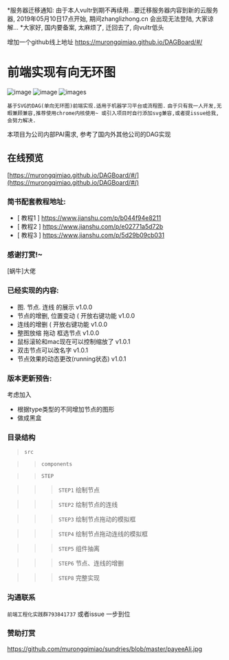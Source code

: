 *服务器迁移通知:  由于本人vultr到期不再续用...要迁移服务器内容到新的云服务器, 2019年05月10日17点开始, 期间zhanglizhong.cn 会出现无法登陆, 大家谅解...
*大家好, 国内要备案, 太麻烦了, 迁回去了, 向vultr低头

增加一个github线上地址  https://murongqimiao.github.io/DAGBoard/#/

前端实现有向无环图
===========
![image](https://img.shields.io/github/languages/count/murongqimiao/DAGBoard.svg)
![image](https://img.shields.io/github/languages/top/murongqimiao/DAGBoard.svg)
![images](https://img.shields.io/badge/chrome-72.0.3626.121正式版+-red.svg)



`基于SVG的DAG(单向无环图)前端实现.适用于机器学习平台或流程图.`
`由于只有我一人开发,无暇兼顾兼容,推荐使用chrome内核使用~ 或引入项目时自行添加svg兼容,或者提issue给我,会努力解决.`

本项目为公司内部PAI需求,
参考了国内外其他公司的DAG实现


## 在线预览
[https://murongqimiao.github.io/DAGBoard/#/](https://murongqimiao.github.io/DAGBoard/#/)



###  简书配套教程地址:

* [ 教程1 ]  https://www.jianshu.com/p/b044f94e8211
* [ 教程2 ]  https://www.jianshu.com/p/e02771a5d72b
* [ 教程3 ]  https://www.jianshu.com/p/5d29b09cb031



### 感谢打赏!~
[蜗牛]大佬


### 已经实现的内容:
* 图. 节点. 连线 的展示 v1.0.0
* 节点的增删, 位置变动 ( 开放右键功能 v1.0.0
* 连线的增删 ( 开放右键功能 v1.0.0
* 整图放缩 拖动 框选节点 v1.0.0
* 鼠标滚轮和mac现在可以控制缩放了  v1.0.1
* 双击节点可以改名字 v1.0.1
* 节点效果的动态更改(running状态) v1.0.1


### 版本更新预告:
考虑加入
* 根据type类型的不同增加节点的图形
* 做成黑盒


### 目录结构


>`src`

>>`components`

>>`STEP`

>>>`STEP1`  绘制节点

>>>`STEP2` 绘制节点的连线

>>>`STEP3`  绘制节点拖动的模拟框

>>>`STEP4`  绘制节点拖动连线的模拟框

>>>`STEP5`  组件抽离

>>>`STEP6`  节点、连线的增删

>>>`STEP8`  完整实现


### 沟通联系
`前端工程化实践群793841737`
或者issue 一步到位

### 赞助打赏
https://github.com/murongqimiao/sundries/blob/master/payeeAli.jpg
